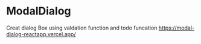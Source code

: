 # ModalDialog
 Creat dialog Box using valdation function and todo funcation
https://modal-dialog-reactapp.vercel.app/
